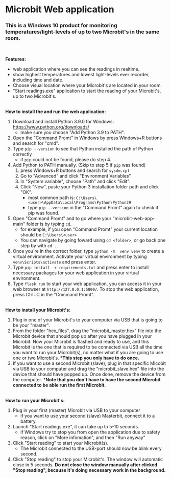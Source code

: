 # Microbit Web application 

### **This is a Windows 10 product for monitoring temperatures/light-levels of up to two Microbit's in the same room.**
</br> 

**Features:**
* web application where you can see the readings in realtime.
* show highest temperatures and lowest light-levels ever recorder, including time and date.
* Choose visual location where your Microbit's are located in your room.
* "Start readings.exe" application to start the reading of your Microbit's, up to two Microbit's.

</br>**How to install the and run the web application:**
1. Download and install Python 3.9.0 for Windows: https://www.python.org/downloads/
	* make sure you choose "Add Python 3.9 to PATH".
2. Open the "Command Promt" in Windows by press Windows+R buttons and search for "cmd".
3. Type ```pip --version``` to see that Python installed the path of Python correctly
	* if ```pip``` could not be found, please do step 4.
4. Add Python to PATH manually. (Skip to step 5 if ```pip``` was found)
	1. press Windows+R buttons and search for ```sysdm.cpl```
	2. Go to "Advanced" and click "Environment Variables"
	3. In "System variable", choose "Path" and click "Edit".
	4. Click "New", paste your Python 3 installation folder path and click "OK".
		* most common path is: ```C:\Users\<user>\AppData\Local\Programs\Python\Python39```
		* type ```pip --version``` in the "Command Promt" again to check if pip was found.
5. Open "Command Promt" and to go where your "microbit-web-app-main" folder is by typing ```cd```.
	* for example, if you open "Command Promt" your current location should be ```C:\Users\<user>``` 
	* You can navigate by going foward using ```cd <folder>```, or go back one step by with ```cd ..```
6. Once you're in the correct folder, type ```python -m  venv venv``` to create a virtual environment. Activate your virtual environment by typing ```venv\Scripts\activate``` and press enter.
7. Type ```pip install -r requirements.txt``` and press enter to install necessary packages for your web application in your virtual environment. 
8. Type ```flask run``` to start your web application, you can access it in your web browser at ```http://127.0.0.1:5000/```. To stop the web application, press Ctrl+C in the "Command Promt".

</br>**How to install your Microbit's:**
1. Plug in one of your Microbit's to your computer via USB that is going to be your "master".
2. From the folder "hex_files", drag the "microbit_master.hex" file into the Microbit device that should pop up after you have plugged in your Microbit. Now your Microbit is flashed and ready to use, and this Microbit is the one that is required to be connected via USB all the time you want to run your Microbit(s), no matter what if you are going to use one or two Microbit's. ***This step you only have to do once.**
3. If you want to use a second Microbit (slave), plug in that specific Micobit via USB to your computer and drag the "microbit_slave.hex" file into the device that should have popped up. Once done, remove the device from the computer. ***Note that you don't have to have the second Microbit connected to be able run the first Microbit.** 

</br>**How to run your Microbit's:**
1. Plug in your first (master) Microbit via USB to your computer
	* if you want to use your second (slave) Masterbit, connect it to a battery.
2. Launch "Start readings.exe", it can take up to 5-10 seconds.
	* if Windows try to stop you from open the application due to safety reason, click on "More infomation", and then "Run anyway"
3. Click "Start reading" to start your Microbit(s).
	* The Microbit connected to the USB-port should now be  blink every second.
4. Click "Stop reading" to stop your Microbit's. The window will automatic close in 5 seconds. **Do not close the window manually after clicked "Stop reading", because it's doing necessary work in the background.**


